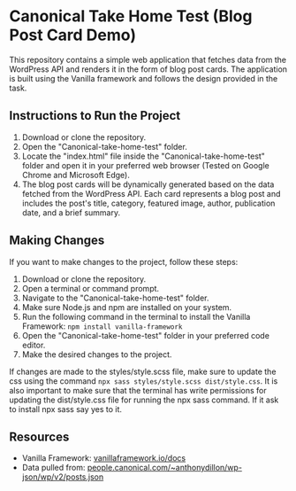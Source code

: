 # Canonical Take Home Test (Blog Post Card Demo)


This repository contains a simple web application that fetches data from the WordPress API and renders it in the form of blog post cards. The application is built using the Vanilla framework and follows the design provided in the task.

## Instructions to Run the Project

1. Download or clone the repository.
3. Open the "Canonical-take-home-test" folder.
4. Locate the "index.html" file inside the "Canonical-take-home-test" folder and open it in your preferred web browser (Tested on Google Chrome and Microsoft Edge).
5. The blog post cards will be dynamically generated based on the data fetched from the WordPress API. Each card represents a blog post and includes the post's title, category, featured image, author, publication date, and a brief summary.

## Making Changes

If you want to make changes to the project, follow these steps:

1. Download or clone the repository.
3. Open a terminal or command prompt.
4. Navigate to the "Canonical-take-home-test" folder.
5. Make sure Node.js and npm are installed on your system.
6. Run the following command in the terminal to install the Vanilla Framework: `npm install vanilla-framework`
7. Open the "Canonical-take-home-test" folder in your preferred code editor.
8. Make the desired changes to the project.


If changes are made to the styles/style.scss file, make sure to update the css using the command `npx sass styles/style.scss dist/style.css`. It is also important to make sure that the terminal has write permissions for updating the dist/style.css file for running the npx sass command. If it ask to install npx sass say yes to it.

## Resources

- Vanilla Framework: [vanillaframework.io/docs](https://vanillaframework.io/docs)
- Data pulled from: [people.canonical.com/~anthonydillon/wp-json/wp/v2/posts.json](https://people.canonical.com/~anthonydillon/wp-json/wp/v2/posts.json)
